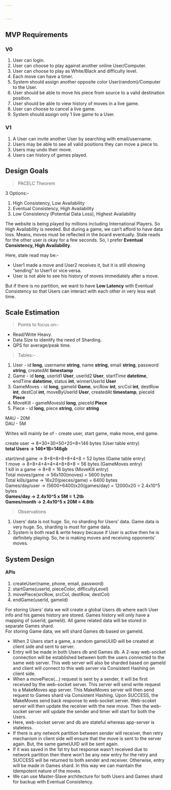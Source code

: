 ```yaml
---


---
```


<h2 id="mvp-requirements">MVP Requirements</h2>
<h3 id="v0">V0</h3>
<ol>
<li>User can login.</li>
<li>User can choose to play against another online User/Computer.</li>
<li>User can choose to play as White/Black and difficulty level.</li>
<li>Each move can have a timer.</li>
<li>System should assign another opposite color User(random)/Computer to the User.</li>
<li>User should be able to move his piece from source to a valid destination position.</li>
<li>User should be able to view history of moves in a live game.</li>
<li>User can choose to cancel a live game.</li>
<li>System should assign only 1 live game to a User.</li>
</ol>
<h3 id="v1">V1</h3>
<ol>
<li>A User can invite another User by searching with email/username.</li>
<li>Users may be able to see all valid positions they can move a piece to.</li>
<li>Users may undo their move.</li>
<li>Users can history of games played.</li>
</ol>
<h2 id="design-goals">Design Goals</h2>
<blockquote>
<p>PACELC Theorem</p>
</blockquote>
<p>3 Options:-</p>
<ol>
<li>High Consistency, Low Availability</li>
<li>Eventual Consistency, High Availability</li>
<li>Low Consistency (Potential Data Loss), Highest Availability</li>
</ol>
<p>The website is being played by millions including International Players. So High Availability is needed. But during a game, we can’t afford to have data loss. Means, moves must be reflected in the board eventually. Stale reads for the other user is okay for a few seconds. So, I prefer <strong>Eventual Consistency, High Availability</strong>.</p>
<p>Here, stale read may be:-</p>
<ul>
<li>User1 made a move and User2 receives it, but it is still showing “sending” to User1 or vice versa.</li>
<li>User is not able to see his history of moves immediately after a move.</li>
</ul>
<p>But if there is no partition, we want to have <strong>Low Latency</strong> with Eventual Consistency so that Users can interact with each other in very less wait time.</p>
<h2 id="scale-estimation">Scale Estimation</h2>
<blockquote>
<p>Points to focus on:-</p>
</blockquote>
<ul>
<li>Read/Write Heavy.</li>
<li>Data Size to identify the need of Sharding.</li>
<li>QPS for average/peak time.</li>
</ul>
<blockquote>
<p>Tables:-</p>
</blockquote>
<ol>
<li>User - id <strong>long</strong>, username <strong>string</strong>, name <strong>string</strong>, email <strong>string</strong>, password <strong>string</strong>, createdAt <strong>timestamp</strong></li>
<li>Game - id <strong>long</strong>, userId1 <strong>User</strong>, userId2 <strong>User</strong>, startTime <strong>datetime</strong>, endTime <strong>datetime</strong>, status <strong>int</strong>,  winnerUserId <strong>User</strong></li>
<li>GameMoves - id <strong>long</strong>, gameId <strong>Game</strong>, srcRow <strong>int</strong>, srcCol <strong>int</strong>, destRow <strong>int</strong>, destCol <strong>int</strong>, moveByUserId <strong>User</strong>, createdAt <strong>timestamp</strong>, pieceId <strong>Piece</strong></li>
<li>MoveKill - gameMovesId <strong>long</strong>, pieceId <strong>Piece</strong></li>
<li>Piece - id <strong>long</strong>, piece <strong>string</strong>, color <strong>string</strong></li>
</ol>
<p>MAU - 20M<br>
DAU - 5M</p>
<p>Writes will mainly be of - create user, start game, make move, end game.</p>
<p>create user 				-&gt; 8+30+30+50+20+8=146 bytes (User table entry)<br>
<strong>total Users					-&gt; 146*1B=146gb</strong></p>
<p>start/end game 			-&gt; 8+8+8+8+8+4+8 = 52 bytes (Game table entry)<br>
1 move 						-&gt; 8+8+4+4+4+4+8+8+8 = 56 bytes (GameMoves entry)<br>
1 kill in a game			-&gt; 8+8 = 16 bytes (MoveKill entry)<br>
Total moves/game 	-&gt; 56x100(moves) = 5600 bytes<br>
Total kills/game			-&gt; 16x20(pieces/game) = 6400 bytes<br>
Games/day/user 		-&gt; (5600+6400)x20(games/day) = 12000x20 = 2.4x10^5 bytes<br>
<strong>Games/day					-&gt; 2.4x10^5 x 5M = 1.2tb</strong><br>
<strong>Games/month			-&gt; 2.4x10^5 x 20M = 4.8tb</strong></p>
<blockquote>
<p>Observations</p>
</blockquote>
<ol>
<li>Users’ data is not huge. So, no sharding for Users’ data. Game data is very huge. So, sharding is must for game data.</li>
<li>System is both read &amp; write heavy because if User is active then he is definitely playing. So, he is making moves and receiving opponents’ moves.</li>
</ol>
<h2 id="system-design">System Design</h2>
<h4 id="apis">APIs</h4>
<ol>
<li>createUser(name, phone, email, password)</li>
<li>startGame(userId, pieceColor, difficultyLevel)</li>
<li>movePiece(srcRow, srcCol, destRow, destCol)</li>
<li>endGame(userId, gameId)</li>
</ol>
<p>For storing Users’ data we will create a global Users db where each User info and his games history are stored. Games history will only have a mapping of (userId, gameId). All game related data will be stored in separate Games shard.<br>
For storing Game data, we will shard Games db based on gameId.</p>
<ul>
<li>When 2 Users start a game, a random gameUUID will be created at client side and sent to server.</li>
<li>Entry will be made in both Users db and Games db. A 2-way web-socket connection will be established between both the users connected to the same web server. This web server will also be sharded based on gameId and client will connect to this web server via Consistent Hashing on client side.</li>
<li>When a movePiece(…) request is sent by a sender, it will be first received by the web-socket server. This server will send write request to a MakeMoves app server. This MakeMoves server will then send request to Games shard via Consistent Hashing. Upon SUCCESS, the MakeMoves send back response to web-socket server. Web-scoket server will then update the receiver with the new move. Then the web-socket server will update the sender and timer will start for both the Users.</li>
<li>Here, web-socket server and db are stateful whereas app-server is stateless.</li>
<li>If there is any network partition between sender will receiver, then retry mechanism in client side will ensure that the move is sent to the server again. But, the same gameUUID will be sent again.</li>
<li>If it was saved in the 1st try but response wasn’t received due to network partition then there won’t be any new entry for the retry and SUCCESS will be returned to both sender and receiver. Otherwise, entry will be made in Games shard. In this way we can maintain the Idempotent nature of the moves.</li>
<li>We can use Master-Slave architecture for both Users and Games shard for backup with Eventual Consistency.</li>
</ul>

